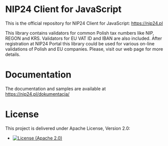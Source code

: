 # NIP24 Client for JavaScript

This is the official repository for NIP24 Client for JavaScript: https://nip24.pl

This library contains validators for common Polish tax numbers like NIP, REGON and KRS. Validators for EU VAT ID and IBAN
are also included. After registration at NIP24 Portal this library could be used for various
on-line validations of Polish and EU companies. Please, visit our web page for more details.

# Documentation

The documentation and samples are available at https://nip24.pl/dokumentacja/

# License

This project is delivered under Apache License, Version 2.0:

- [![License (Apache 2.0)](https://img.shields.io/badge/license-Apache%20version%202.0-blue.svg?style=flat-square)](http://www.apache.org/licenses/LICENSE-2.0)